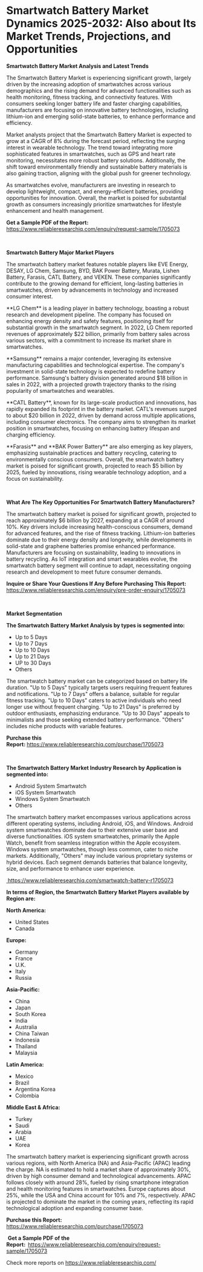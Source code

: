 <p><h1>Smartwatch Battery Market Dynamics 2025-2032: Also about Its Market Trends, Projections, and Opportunities</h1></p><p><strong>Smartwatch Battery Market Analysis and Latest Trends</strong></p>
<p><p>The Smartwatch Battery Market is experiencing significant growth, largely driven by the increasing adoption of smartwatches across various demographics and the rising demand for advanced functionalities such as health monitoring, fitness tracking, and connectivity features. With consumers seeking longer battery life and faster charging capabilities, manufacturers are focusing on innovative battery technologies, including lithium-ion and emerging solid-state batteries, to enhance performance and efficiency.</p><p>Market analysts project that the Smartwatch Battery Market is expected to grow at a CAGR of 8% during the forecast period, reflecting the surging interest in wearable technology. The trend toward integrating more sophisticated features in smartwatches, such as GPS and heart rate monitoring, necessitates more robust battery solutions. Additionally, the shift toward environmentally friendly and sustainable battery materials is also gaining traction, aligning with the global push for greener technology.</p><p>As smartwatches evolve, manufacturers are investing in research to develop lightweight, compact, and energy-efficient batteries, providing opportunities for innovation. Overall, the market is poised for substantial growth as consumers increasingly prioritize smartwatches for lifestyle enhancement and health management.</p></p>
<p><strong>Get a Sample PDF of the Report:&nbsp;</strong> <a href="https://www.reliableresearchiq.com/enquiry/request-sample/1705073?utm_campaign=3283&utm_medium=2&utm_source=Github&utm_content=ia&utm_term=27032025&utm_id=smartwatch-battery">https://www.reliableresearchiq.com/enquiry/request-sample/1705073</a></p>
<p>&nbsp;</p>
<p><strong>Smartwatch Battery Major Market Players</strong></p>
<p><p>The smartwatch battery market features notable players like EVE Energy, DESAY, LG Chem, Samsung, BYD, BAK Power Battery, Murata, Lishen Battery, Farasis, CATL Battery, and VEKEN. These companies significantly contribute to the growing demand for efficient, long-lasting batteries in smartwatches, driven by advancements in technology and increased consumer interest.</p><p>**LG Chem** is a leading player in battery technology, boasting a robust research and development pipeline. The company has focused on enhancing energy density and safety features, positioning itself for substantial growth in the smartwatch segment. In 2022, LG Chem reported revenues of approximately $22 billion, primarily from battery sales across various sectors, with a commitment to increase its market share in smartwatches.</p><p>**Samsung** remains a major contender, leveraging its extensive manufacturing capabilities and technological expertise. The company's investment in solid-state technology is expected to redefine battery performance. Samsung's battery division generated around $18 billion in sales in 2022, with a projected growth trajectory thanks to the rising popularity of smartwatches and wearables.</p><p>**CATL Battery**, known for its large-scale production and innovations, has rapidly expanded its footprint in the battery market. CATL's revenues surged to about $20 billion in 2022, driven by demand across multiple applications, including consumer electronics. The company aims to strengthen its market position in smartwatches, focusing on enhancing battery lifespan and charging efficiency.</p><p>**Farasis** and **BAK Power Battery** are also emerging as key players, emphasizing sustainable practices and battery recycling, catering to environmentally conscious consumers. Overall, the smartwatch battery market is poised for significant growth, projected to reach $5 billion by 2025, fueled by innovations, rising wearable technology adoption, and a focus on sustainability.</p></p>
<p>&nbsp;</p>
<p><strong>What Are The Key Opportunities For Smartwatch Battery Manufacturers?</strong></p>
<p><p>The smartwatch battery market is poised for significant growth, projected to reach approximately $6 billion by 2027, expanding at a CAGR of around 10%. Key drivers include increasing health-conscious consumers, demand for advanced features, and the rise of fitness tracking. Lithium-ion batteries dominate due to their energy density and longevity, while developments in solid-state and graphene batteries promise enhanced performance. Manufacturers are focusing on sustainability, leading to innovations in battery recycling. As IoT integration and smart wearables evolve, the smartwatch battery segment will continue to adapt, necessitating ongoing research and development to meet future consumer demands.</p></p>
<p><strong>Inquire or Share Your Questions If Any Before Purchasing This Report:</strong> <a href="https://www.reliableresearchiq.com/enquiry/pre-order-enquiry/1705073?utm_campaign=3283&utm_medium=2&utm_source=Github&utm_content=ia&utm_term=27032025&utm_id=smartwatch-battery">https://www.reliableresearchiq.com/enquiry/pre-order-enquiry/1705073</a></p>
<p>&nbsp;</p>
<p><strong>Market Segmentation</strong></p>
<p><strong>The Smartwatch Battery Market Analysis by types is segmented into:</strong></p>
<p><ul><li>Up to 5 Days</li><li>Up to 7 Days</li><li>Up to 10 Days</li><li>Up to 21 Days</li><li>UP to 30 Days</li><li>Others</li></ul></p>
<p><p>The smartwatch battery market can be categorized based on battery life duration. "Up to 5 Days" typically targets users requiring frequent features and notifications. "Up to 7 Days" offers a balance, suitable for regular fitness tracking. "Up to 10 Days" caters to active individuals who need longer use without frequent charging. "Up to 21 Days" is preferred by outdoor enthusiasts, emphasizing endurance. "Up to 30 Days" appeals to minimalists and those seeking extended battery performance. "Others" includes niche products with variable features.</p></p>
<p><strong>Purchase this Report:&nbsp;</strong><a href="https://www.reliableresearchiq.com/purchase/1705073?utm_campaign=3283&utm_medium=2&utm_source=Github&utm_content=ia&utm_term=27032025&utm_id=smartwatch-battery">https://www.reliableresearchiq.com/purchase/1705073</a></p>
<p>&nbsp;</p>
<p><strong>The Smartwatch Battery Market Industry Research by Application is segmented into:</strong></p>
<p><ul><li>Android System Smartwatch</li><li>iOS System Smartwatch</li><li>Windows System Smartwatch</li><li>Others</li></ul></p>
<p><p>The smartwatch battery market encompasses various applications across different operating systems, including Android, iOS, and Windows. Android system smartwatches dominate due to their extensive user base and diverse functionalities. iOS system smartwatches, primarily the Apple Watch, benefit from seamless integration within the Apple ecosystem. Windows system smartwatches, though less common, cater to niche markets. Additionally, "Others" may include various proprietary systems or hybrid devices. Each segment demands batteries that balance longevity, size, and performance to enhance user experience.</p></p>
<p><a href="https://www.reliableresearchiq.com/smartwatch-battery-r1705073?utm_campaign=3283&utm_medium=2&utm_source=Github&utm_content=ia&utm_term=27032025&utm_id=smartwatch-battery">&nbsp;https://www.reliableresearchiq.com/smartwatch-battery-r1705073</a></p>
<p><strong>In terms of Region, the Smartwatch Battery Market Players available by Region are:</strong></p>
<p>
    <p> <strong> North America: </strong>
        <ul>
            <li>United States</li>
            <li>Canada</li>
        </ul>
        </p> 
    <p> <strong> Europe: </strong>
        <ul>
            <li>Germany</li>
            <li>France</li>
            <li>U.K.</li>
            <li>Italy</li>
            <li>Russia</li>
        </ul>
        </p> 
    <p> <strong> Asia-Pacific: </strong>
        <ul>
            <li>China</li>
            <li>Japan</li>
            <li>South Korea</li>
            <li>India</li>
            <li>Australia</li>
            <li>China Taiwan</li>
            <li>Indonesia</li>
            <li>Thailand</li>
            <li>Malaysia</li>
        </ul>
        </p> 
    <p> <strong> Latin America: </strong>
        <ul>
            <li>Mexico</li>
            <li>Brazil</li>
            <li>Argentina Korea</li>
            <li>Colombia</li>
        </ul>
        </p> 
    <p> <strong> Middle East & Africa: </strong>
        <ul>
            <li>Turkey</li>
            <li>Saudi</li>
            <li>Arabia</li>
            <li>UAE</li>
            <li>Korea</li>
        </ul>
    </p>
    </p>
<p><p>The smartwatch battery market is experiencing significant growth across various regions, with North America (NA) and Asia-Pacific (APAC) leading the charge. NA is estimated to hold a market share of approximately 30%, driven by high consumer demand and technological advancements. APAC follows closely with around 28%, fueled by rising smartphone integration and health monitoring features in smartwatches. Europe captures about 25%, while the USA and China account for 10% and 7%, respectively. APAC is projected to dominate the market in the coming years, reflecting its rapid technological adoption and expanding consumer base.</p></p>
<p><strong>Purchase this Report: </strong><a href="https://www.reliableresearchiq.com/purchase/1705073?utm_campaign=3283&utm_medium=2&utm_source=Github&utm_content=ia&utm_term=27032025&utm_id=smartwatch-battery">https://www.reliableresearchiq.com/purchase/1705073</a></p>
<p>&nbsp;<strong>Get a Sample PDF of the Report:&nbsp;&nbsp;</strong><a href="https://www.reliableresearchiq.com/enquiry/request-sample/1705073?utm_campaign=3283&utm_medium=2&utm_source=Github&utm_content=ia&utm_term=27032025&utm_id=smartwatch-battery">https://www.reliableresearchiq.com/enquiry/request-sample/1705073</a></p>
<p><strong></strong></p>
<p>Check more reports on <a href="https://www.reliableresearchiq.com/?utm_campaign=3283&utm_medium=2&utm_source=Github&utm_content=ia&utm_term=27032025&utm_id=smartwatch-battery">https://www.reliableresearchiq.com/</a></p>